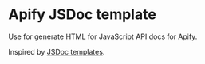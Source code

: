 # Apify JSDoc template

Use for generate HTML for JavaScript API docs for Apify.

Inspired by [JSDoc templates](https://github.com/jsdoc3/jsdoc/tree/master/templates).
